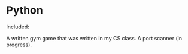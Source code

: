 # Python
Included:

A written gym game that was written in my CS class.
A port scanner (in progress).
